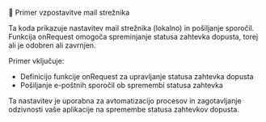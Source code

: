 🚀 Primer vzpostavitve mail strežnika

Ta koda prikazuje nastavitev mail strežnika (lokalno) in pošiljanje sporočil. Funkcija onRequest omogoča spreminjanje statusa zahtevka dopusta, torej ali je odobren ali zavrnjen.

Primer vključuje:
- Definicijo funkcije onRequest za upravljanje statusa zahtevka dopusta
- Pošiljanje e-poštnih sporočil ob spremembi statusa zahtevka

Ta nastavitev je uporabna za avtomatizacijo procesov in zagotavljanje odzivnosti vaše aplikacije na spremembe statusa zahtevkov dopusta.